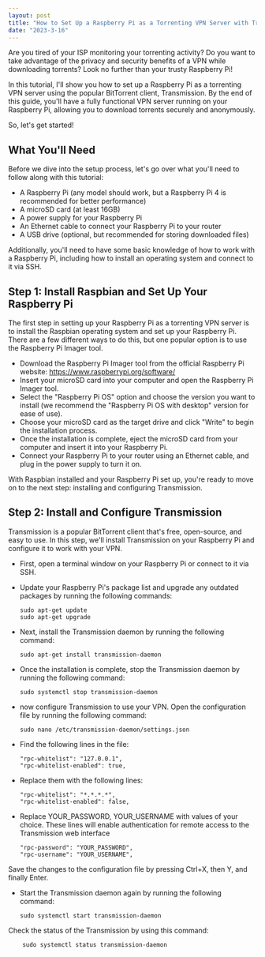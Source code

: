 ```yaml
---
layout: post
title: "How to Set Up a Raspberry Pi as a Torrenting VPN Server with Transmission"
date: "2023-3-16"
---
```

Are you tired of your ISP monitoring your torrenting activity? Do you want to take advantage of the privacy and security benefits of a VPN while downloading torrents? Look no further than your trusty Raspberry Pi!

In this tutorial, I'll show you how to set up a Raspberry Pi as a torrenting VPN server using the popular BitTorrent client, Transmission. By the end of this guide, you'll have a fully functional VPN server running on your Raspberry Pi, allowing you to download torrents securely and anonymously.

So, let's get started!

## What You'll Need

Before we dive into the setup process, let's go over what you'll need to follow along with this tutorial:

  - A Raspberry Pi (any model should work, but a Raspberry Pi 4 is recommended for better performance)
  - A microSD card (at least 16GB)
  - A power supply for your Raspberry Pi
  - An Ethernet cable to connect your Raspberry Pi to your router
  - A USB drive (optional, but recommended for storing downloaded files)

Additionally, you'll need to have some basic knowledge of how to work with a Raspberry Pi, including how to install an operating system and connect to it via SSH.

## Step 1: Install Raspbian and Set Up Your Raspberry Pi

The first step in setting up your Raspberry Pi as a torrenting VPN server is to install the Raspbian operating system and set up your Raspberry Pi. There are a few different ways to do this, but one popular option is to use the Raspberry Pi Imager tool.

- Download the Raspberry Pi Imager tool from the official Raspberry Pi website: https://www.raspberrypi.org/software/
- Insert your microSD card into your computer and open the Raspberry Pi Imager tool.
- Select the "Raspberry Pi OS" option and choose the version you want to install (we recommend the "Raspberry Pi OS with desktop" version for ease of use).
- Choose your microSD card as the target drive and click "Write" to begin the installation process.
- Once the installation is complete, eject the microSD card from your computer and insert it into your Raspberry Pi.
- Connect your Raspberry Pi to your router using an Ethernet cable, and plug in the power supply to turn it on.

With Raspbian installed and your Raspberry Pi set up, you're ready to move on to the next step: installing and configuring Transmission.

## Step 2: Install and Configure Transmission

Transmission is a popular BitTorrent client that's free, open-source, and easy to use. In this step, we'll install Transmission on your Raspberry Pi and configure it to work with your VPN.

  - First, open a terminal window on your Raspberry Pi or connect to it via SSH.
  - Update your Raspberry Pi's package list and upgrade any outdated packages by running the following commands:
  
        sudo apt-get update
        sudo apt-get upgrade
     
  - Next, install the Transmission daemon by running the following command:

        sudo apt-get install transmission-daemon
  
  - Once the installation is complete, stop the Transmission daemon by running the following command:
  
        sudo systemctl stop transmission-daemon
        
  - now configure Transmission to use your VPN. Open the configuration file by running the following command:
  
        sudo nano /etc/transmission-daemon/settings.json
  
  - Find the following lines in the file:

        "rpc-whitelist": "127.0.0.1",
        "rpc-whitelist-enabled": true,
    
  - Replace them with the following lines:
  
        "rpc-whitelist": "*.*.*.*",
        "rpc-whitelist-enabled": false,
  
  - Replace YOUR_PASSWORD, YOUR_USERNAME with values of your choice. These lines will enable authentication for remote access to the Transmission web interface
  
        "rpc-password": "YOUR_PASSWORD",
        "rpc-username": "YOUR_USERNAME",
        
        
Save the changes to the configuration file by pressing Ctrl+X, then Y, and finally Enter.

  - Start the Transmission daemon again by running the following command:
  
        sudo systemctl start transmission-daemon

Check the status of the Transmission by using this command:


        sudo systemctl status transmission-daemon
        

